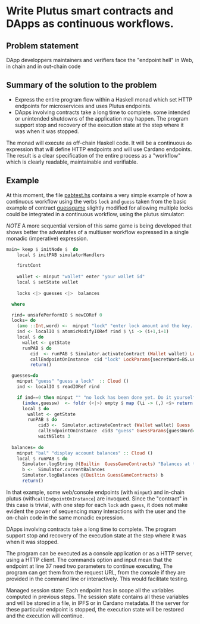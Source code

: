 Write Plutus smart contracts and DApps as continuous workflows.
===============================================================

Problem statement
-----------------

DApp developpers maintainers and verifiers face the "endpoint hell" in Web, in chain and in out-chain code


Summary of the solution to the problem
---------------------------------------

- Express the entire program flow within a Haskell monad which set HTTP endpoints for microservices and uses Plutus endpoints.
- DApps involving contracts take a long time to complete. some intended or unintended shutdowns of the application may happen. The program support stop and recovery of the execution state at the step where it was when it was stopped. 


The monad will execute as off-chain Haskell code. It will be a continuous `do` expression that will define HTTP endpoints and will use Cardano endpoints. The result is a clear specification of the entire process as a "workflow" which is clearly readable, maintainable and verifiable.

Example
-------

At this moment, the file [pabtest.hs](https://github.com/agocorona/DAppFlow/blob/main/pabtest.hs) contains a very simple example of how a continuous workflow using the verbs `lock` and `guess` taken from the basic example of contract [guessgame](https://github.com/input-output-hk/plutus-starter/blob/main/examples/src/Plutus/Contracts/Game.hs) slightly modified for allowing multiple locks could be integrated in a continuous workflow, using the plutus simulator:

*NOTE*  A more sequential version of this same game is being developed that shows better the advantafes of a multiuser workflow expressed in a single monadic (imperative) expression.

```haskell
main= keep $ initNode $  do
    local $ initPAB simulatorHandlers

    firstCont
    
    wallet <- minput "wallet" enter "your wallet id" 
    local $ setState wallet
    
    locks <|> guesses <|>  balances

  where

  rind= unsafePerformIO $ newIORef 0
  locks= do
    (amo ::Int,word) <-  minput "lock" "enter lock amount and the key. Example: 100 myKey"
    ind <- localIO $ atomicModifyIORef rind $ \i -> (i+1,i+1)
    local $ do
      wallet <- getState
      runPAB $ do
         cid  <- runPAB $ Simulator.activateContract (Wallet wallet) Lock
         callEndpointOnInstance  cid "lock" LockParams{secretWord=BS.unpack word, amount= Ada.adaValueOf $ fromIntegral amo,lockIndex=ind}
         return()

  guesses=do
    minput "guess" "guess a lock"  :: Cloud ()
    ind <- localIO $ readIORef rind

    if ind==0 then minput "" "no lock has been done yet. Do it yourself!" else do
      (index,guessw)  <- foldr (<|>) empty $ map (\i -> (,) <$> return i <*> minput ("g" <> show i) ("guess "++ show i)) [1..ind]
      local $ do
        wallet <- getState
        runPAB $ do
            cid3 <-  Simulator.activateContract (Wallet wallet) Guess
            callEndpointOnInstance  cid3 "guess" GuessParams{guessWord=guessw,guessIndex=index}
            waitNSlots 3
  
  balances= do
    minput "bal" "display account balances" :: Cloud ()
    local $ runPAB $ do
      Simulator.logString @(Builtin  GuessGameContracts) "Balances at the end of the simulation"
      b <-  Simulator.currentBalances
      Simulator.logBalances @(Builtin GuessGameContracts) b
      return()
```

In that example, some web/console endpoints (with `minput`) and in-chain plutus (with`callEndpointOnInstance`)  are invoqued. Since the "contract" in this case is trivial, with one step for each `lock` adn `guess`, it does not make evident the power of sequencing many interactions with the user and the on-chain code in the same monadic expression.

DApps involving contracts take a long time to complete. The program support stop and recovery of the execution state at the step where it was when it was stopped.

The program can be executed as a console application or as a HTTP server, using a HTTP client. The commands option and input mean that the endpoint at line 37 need two parameters to continue executing, The program can get them from the request URL, from the console if they are provided in the command line or interactively. This would facilitate testing.

Managed session state: Each endpoint has in scope all the variables computed in previous steps. The session state contains all these variables and will be stored in a file, in IPFS or in Cardano metadata. If the server for these particular endpoint is stopped, the execution state will be restored and the execution will continue.
